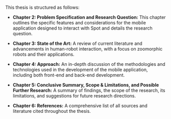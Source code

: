 This thesis is structured as follows:

- **Chapter 2: Problem Specification and Research Question:** This chapter outlines the specific features and considerations for the mobile application designed to interact with Spot and details the research question.
    
- **Chapter 3: State of the Art:** A review of current literature and advancements in human-robot interaction, with a focus on zoomorphic robots and their applications.
    
- **Chapter 4: Approach:** An in-depth discussion of the methodologies and technologies used in the development of the mobile application, including both front-end and back-end development.
    
- **Chapter 5: Conclusive Summary, Scope & Limitations, and Possible Further Research:** A summary of findings, the scope of the research, its limitations, and suggestions for future research directions.
    
- **Chapter 6: References:** A comprehensive list of all sources and literature cited throughout the thesis.